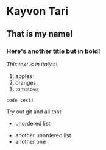 # Kayvon Tari
## That is my name!
### **Here's another title but in bold!**
_This text is in italics!_
1. apples
2. oranges
3. tomatoes

`code text!`

Try out git and all that
* unordered list
- another unordered list
- another one
